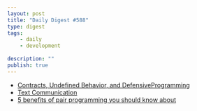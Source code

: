 ```yaml
---
layout: post
title: "Daily Digest #588"
type: digest
tags: 
    - daily
    - development
    
description: ""
publish: true
---
```


- [Contracts, Undefined Behavior, and DefensiveProgramming](http://www.open-std.org/jtc1/sc22/wg21/docs/papers/2019/p1743r0.pdf)
- [Text Communication](https://write.as/matt/text-communication)
- [5 benefits of pair programming you should know about](https://geshan.com.np/blog/2020/06/pair-programming-benefits-for-your-team/)
